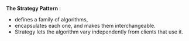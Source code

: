 **The Strategy Pattern** : 
- defines a family of algorithms,
- encapsulates each one, and makes them interchangeable.
- Strategy lets the algorithm vary independently from clients that use it.